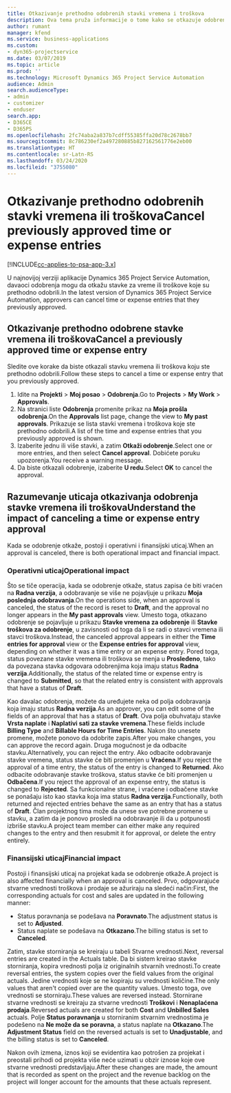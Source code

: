 ```yaml
---
title: Otkazivanje prethodno odobrenih stavki vremena i troškova
description: Ova tema pruža informacije o tome kako se otkazuje odobreno vreme projekta i transakcija troškova.
author: rumant
manager: kfend
ms.service: business-applications
ms.custom:
- dyn365-projectservice
ms.date: 03/07/2019
ms.topic: article
ms.prod: ''
ms.technology: Microsoft Dynamics 365 Project Service Automation
audience: Admin
search.audienceType:
- admin
- customizer
- enduser
search.app:
- D365CE
- D365PS
ms.openlocfilehash: 2fc74aba2a837b7cdff55385ffa20d78c2678bb7
ms.sourcegitcommit: 8c786230ef2a497280885b827162561776e2eb00
ms.translationtype: HT
ms.contentlocale: sr-Latn-RS
ms.lasthandoff: 03/24/2020
ms.locfileid: "3755080"
---
```

# <a name="cancel-previously-approved-time-or-expense-entries"></a><span data-ttu-id="e119b-103">Otkazivanje prethodno odobrenih stavki vremena ili troškova</span><span class="sxs-lookup"><span data-stu-id="e119b-103">Cancel previously approved time or expense entries</span></span>

[!INCLUDE[cc-applies-to-psa-app-3.x](../includes/cc-applies-to-psa-app-3x.md)]

<span data-ttu-id="e119b-104">U najnovijoj verziji aplikacije Dynamics 365 Project Service Automation, davaoci odobrenja mogu da otkažu stavke za vreme ili troškove koje su prethodno odobrili.</span><span class="sxs-lookup"><span data-stu-id="e119b-104">In the latest version of Dynamics 365 Project Service Automation, approvers can cancel time or expense entries that they previously approved.</span></span>

## <a name="cancel-a-previously-approved-time-or-expense-entry"></a><span data-ttu-id="e119b-105">Otkazivanje prethodno odobrene stavke vremena ili troškova</span><span class="sxs-lookup"><span data-stu-id="e119b-105">Cancel a previously approved time or expense entry</span></span>

<span data-ttu-id="e119b-106">Sledite ove korake da biste otkazali stavku vremena ili troškova koju ste prethodno odobrili.</span><span class="sxs-lookup"><span data-stu-id="e119b-106">Follow these steps to cancel a time or expense entry that you previously approved.</span></span>

1. <span data-ttu-id="e119b-107">Idite na **Projekti** \> **Moj posao** \> **Odobrenja**.</span><span class="sxs-lookup"><span data-stu-id="e119b-107">Go to **Projects** \> **My Work** \> **Approvals**.</span></span>
2. <span data-ttu-id="e119b-108">Na stranici liste **Odobrenja** promenite prikaz na **Moja prošla odobrenja**.</span><span class="sxs-lookup"><span data-stu-id="e119b-108">On the **Approvals** list page, change the view to **My past approvals**.</span></span> <span data-ttu-id="e119b-109">Prikazuje se lista stavki vremena i troškova koje ste prethodno odobrili.</span><span class="sxs-lookup"><span data-stu-id="e119b-109">A list of the time and expense entries that you previously approved is shown.</span></span>
3. <span data-ttu-id="e119b-110">Izaberite jednu ili više stavki, a zatim **Otkaži odobrenje**.</span><span class="sxs-lookup"><span data-stu-id="e119b-110">Select one or more entries, and then select **Cancel approval**.</span></span> <span data-ttu-id="e119b-111">Dobićete poruku upozorenja.</span><span class="sxs-lookup"><span data-stu-id="e119b-111">You receive a warning message.</span></span>
4. <span data-ttu-id="e119b-112">Da biste otkazali odobrenje, izaberite **U redu**.</span><span class="sxs-lookup"><span data-stu-id="e119b-112">Select **OK** to cancel the approval.</span></span>

## <a name="understand-the-impact-of-canceling-a-time-or-expense-entry-approval"></a><span data-ttu-id="e119b-113">Razumevanje uticaja otkazivanja odobrenja stavke vremena ili troškova</span><span class="sxs-lookup"><span data-stu-id="e119b-113">Understand the impact of canceling a time or expense entry approval</span></span>

<span data-ttu-id="e119b-114">Kada se odobrenje otkaže, postoji i operativni i finansijski uticaj.</span><span class="sxs-lookup"><span data-stu-id="e119b-114">When an approval is canceled, there is both operational impact and financial impact.</span></span>

### <a name="operational-impact"></a><span data-ttu-id="e119b-115">Operativni uticaj</span><span class="sxs-lookup"><span data-stu-id="e119b-115">Operational impact</span></span>

<span data-ttu-id="e119b-116">Što se tiče operacija, kada se odobrenje otkaže, status zapisa će biti vraćen na **Radna verzija**, a odobravanje se više ne pojavljuje u prikazu **Moja poslednja odobravanja**.</span><span class="sxs-lookup"><span data-stu-id="e119b-116">On the operations side, when an approval is canceled, the status of the record is reset to **Draft**, and the approval no longer appears in the **My past approvals** view.</span></span> <span data-ttu-id="e119b-117">Umesto toga, otkazano odobrenje se pojavljuje u prikazu **Stavke vremena za odobrenje** ili **Stavke troškova za odobrenje**, u zavisnosti od toga da li se radi o stavci vremena ili stavci troškova.</span><span class="sxs-lookup"><span data-stu-id="e119b-117">Instead, the canceled approval appears in either the **Time entries for approval** view or the **Expense entries for approval** view, depending on whether it was a time entry or an expense entry.</span></span> <span data-ttu-id="e119b-118">Pored toga, status povezane stavke vremena ili troškova se menja u **Prosleđeno**, tako da povezana stavka odgovara odobrenjima koja imaju status **Radna verzija**.</span><span class="sxs-lookup"><span data-stu-id="e119b-118">Additionally, the status of the related time or expense entry is changed to **Submitted**, so that the related entry is consistent with approvals that have a status of **Draft**.</span></span>

<span data-ttu-id="e119b-119">Kao davalac odobrenja, možete da uređujete neka od polja odobravanja koja imaju status **Radna verzija**.</span><span class="sxs-lookup"><span data-stu-id="e119b-119">As an approver, you can edit some of the fields of an approval that has a status of **Draft**.</span></span> <span data-ttu-id="e119b-120">Ova polja obuhvataju stavke **Vrsta naplate** i **Naplativi sati za stavke vremena**.</span><span class="sxs-lookup"><span data-stu-id="e119b-120">These fields include **Billing Type** and **Billable Hours for Time Entries**.</span></span> <span data-ttu-id="e119b-121">Nakon što unesete promene, možete ponovo da odobrite zapis.</span><span class="sxs-lookup"><span data-stu-id="e119b-121">After you make changes, you can approve the record again.</span></span> <span data-ttu-id="e119b-122">Druga mogućnost je da odbacite stavku.</span><span class="sxs-lookup"><span data-stu-id="e119b-122">Alternatively, you can reject the entry.</span></span> <span data-ttu-id="e119b-123">Ako odbacite odobravanje stavke vremena, status stavke će biti promenjen u **Vraćena**.</span><span class="sxs-lookup"><span data-stu-id="e119b-123">If you reject the approval of a time entry, the status of the entry is changed to **Returned**.</span></span> <span data-ttu-id="e119b-124">Ako odbacite odobravanje stavke troškova, status stavke će biti promenjen u **Odbačena**.</span><span class="sxs-lookup"><span data-stu-id="e119b-124">If you reject the approval of an expense entry, the status is changed to **Rejected**.</span></span> <span data-ttu-id="e119b-125">Sa funkcionalne strane, i vraćene i odbačene stavke se ponašaju isto kao stavka koja ima status **Radna verzija**.</span><span class="sxs-lookup"><span data-stu-id="e119b-125">Functionally, both returned and rejected entries behave the same as an entry that has a status of **Draft**.</span></span> <span data-ttu-id="e119b-126">Član projektnog tima može da unese sve potrebne promene u stavku, a zatim da je ponovo prosledi na odobravanje ili da u potpunosti izbriše stavku.</span><span class="sxs-lookup"><span data-stu-id="e119b-126">A project team member can either make any required changes to the entry and then resubmit it for approval, or delete the entry entirely.</span></span>

### <a name="financial-impact"></a><span data-ttu-id="e119b-127">Finansijski uticaj</span><span class="sxs-lookup"><span data-stu-id="e119b-127">Financial impact</span></span>

<span data-ttu-id="e119b-128">Postoji i finansijski uticaj na projekat kada se odobrenje otkaže.</span><span class="sxs-lookup"><span data-stu-id="e119b-128">A project is also affected financially when an approval is canceled.</span></span> <span data-ttu-id="e119b-129">Prvo, odgovarajuće stvarne vrednosti troškova i prodaje se ažuriraju na sledeći način:</span><span class="sxs-lookup"><span data-stu-id="e119b-129">First, the corresponding actuals for cost and sales are updated in the following manner:</span></span>

- <span data-ttu-id="e119b-130">Status poravnanja se podešava na **Poravnato**.</span><span class="sxs-lookup"><span data-stu-id="e119b-130">The adjustment status is set to **Adjusted**.</span></span>
- <span data-ttu-id="e119b-131">Status naplate se podešava na **Otkazano**.</span><span class="sxs-lookup"><span data-stu-id="e119b-131">The billing status is set to **Canceled**.</span></span>

<span data-ttu-id="e119b-132">Zatim, stavke storniranja se kreiraju u tabeli Stvarne vrednosti.</span><span class="sxs-lookup"><span data-stu-id="e119b-132">Next, reversal entries are created in the Actuals table.</span></span> <span data-ttu-id="e119b-133">Da bi sistem kreirao stavke storniranja, kopira vrednosti polja iz originalnih stvarnih vrednosti.</span><span class="sxs-lookup"><span data-stu-id="e119b-133">To create reversal entries, the system copies over the field values from the original actuals.</span></span> <span data-ttu-id="e119b-134">Jedine vrednosti koje se ne kopiraju su vrednosti količine.</span><span class="sxs-lookup"><span data-stu-id="e119b-134">The only values that aren't copied over are the quantity values.</span></span> <span data-ttu-id="e119b-135">Umesto toga, ove vrednosti se storniraju.</span><span class="sxs-lookup"><span data-stu-id="e119b-135">These values are reversed instead.</span></span> <span data-ttu-id="e119b-136">Stornirane stvarne vrednosti se kreiraju za stvarne vrednosti **Troškovi** i **Nenaplaćena prodaja**.</span><span class="sxs-lookup"><span data-stu-id="e119b-136">Reversed actuals are created for both **Cost** and **Unbilled Sales** actuals.</span></span> <span data-ttu-id="e119b-137">Polje **Status poravnanja** u storniranim stvarnim vrednostima je podešeno na **Ne može da se poravna**, a status naplate na **Otkazano**.</span><span class="sxs-lookup"><span data-stu-id="e119b-137">The **Adjustment Status** field on the reversed actuals is set to **Unadjustable**, and the billing status is set to **Canceled**.</span></span>

<span data-ttu-id="e119b-138">Nakon ovih izmena, iznos koji se evidentira kao potrošen za projekat i preostali prihodi od projekta više neće uzimati u obzir iznose koje ove stvarne vrednosti predstavljaju.</span><span class="sxs-lookup"><span data-stu-id="e119b-138">After these changes are made, the amount that is recorded as spent on the project and the revenue backlog on the project will longer account for the amounts that these actuals represent.</span></span>
